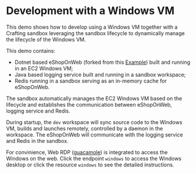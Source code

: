 # Development with a Windows VM

This demo shows how to develop using a Windows VM together
with a Crafting sandbox leveraging the sandbox lifecycle
to dynamically manage the lifecycle of the Windows VM.

This demo contains:

- Dotnet based eShopOnWeb (forked from this [Example](https://github.com/dotnet-architecture/eShopOnWeb))
  built and running in an EC2 Windows VM;
- Java based logging service built and running in a sandbox workspace;
- Redis running in a sandbox serving as an in-memory cache for eShopOnWeb.

The sandbox automatically manages the EC2 Windows VM based on the lifecycle
and establishes the communication between eShopOnWeb, logging service and Redis.

During startup, the `dev` workspace will sync source code to the Windows VM,
builds and launches remotely, controlled by a daemon in the workspace.
The eShopOnWeb will communicate with the logging service and Redis in the sandbox.

For convinience, Web RDP ([guacamole](https://guacamole.apache.org)) is integrated to 
access the Windows on the web.
Click the endpoint `windows` to access the Windows desktop
or click the resource `windows` to see the detailed instructions.
